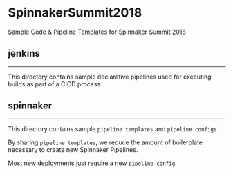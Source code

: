 # SpinnakerSummit2018
Sample Code &amp; Pipeline Templates for Spinnaker Summit 2018

## jenkins ##
---
This directory contains sample declarative pipelines used for executing builds as part of a CICD process.

## spinnaker ##
---
This directory contains sample `pipeline templates` and `pipeline configs`.

By sharing `pipeline templates`, we reduce the amount of boilerplate necessary to create new Spinnaker Pipelines.

Most new deployments just require a new `pipeline config`.
